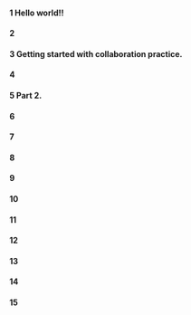 #### 1 Hello world!!
#### 2
#### 3 Getting started with collaboration practice.
#### 4
#### 5 Part 2.
#### 6
#### 7
#### 8
#### 9
#### 10
#### 11
#### 12
#### 13
#### 14
#### 15